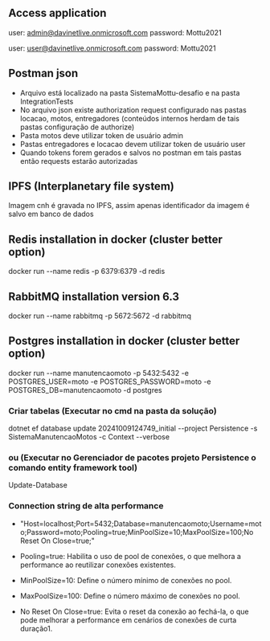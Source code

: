 ﻿## Access application
user: admin@davinetlive.onmicrosoft.com
password: Mottu2021

user: user@davinetlive.onmicrosoft.com
password: Mottu2021

## Postman json
- Arquivo está localizado na pasta SistemaMottu-desafio e na pasta IntegrationTests
- No arquivo json existe authorization request configurado nas pastas locacao, motos, entregadores (conteúdos internos herdam de tais pastas configuração de authorize)
- Pasta motos deve utilizar token de usuário admin
- Pastas entregadores e locacao devem utilizar token de usuário user
- Quando tokens forem gerados e salvos no postman em tais pastas então requests estarão autorizadas

## IPFS (Interplanetary file system)
Imagem cnh é gravada no IPFS, assim apenas identificador da imagem é salvo em banco de dados

## Redis installation in docker (cluster better option)
docker run --name redis -p 6379:6379 -d redis

## RabbitMQ installation version 6.3
docker run --name rabbitmq -p 5672:5672 -d rabbitmq

## Postgres installation in docker (cluster better option)
docker run --name manutencaomoto -p 5432:5432 -e POSTGRES_USER=moto -e POSTGRES_PASSWORD=moto -e POSTGRES_DB=manutencaomoto -d postgres

### Criar tabelas (Executar no cmd na pasta da solução)
dotnet ef database update 20241009124749_initial --project Persistence -s SistemaManutencaoMotos -c Context --verbose
### ou (Executar no Gerenciador de pacotes projeto Persistence o comando entity framework tool)
Update-Database

### Connection string de alta performance
- "Host=localhost;Port=5432;Database=manutencaomoto;Username=moto;Password=moto;Pooling=true;MinPoolSize=10;MaxPoolSize=100;No Reset On Close=true;"

- Pooling=true: Habilita o uso de pool de conexões, o que melhora a performance ao reutilizar conexões existentes.
- MinPoolSize=10: Define o número mínimo de conexões no pool.
- MaxPoolSize=100: Define o número máximo de conexões no pool.
- No Reset On Close=true: Evita o reset da conexão ao fechá-la, o que pode melhorar a performance em cenários de conexões de curta duração1.
